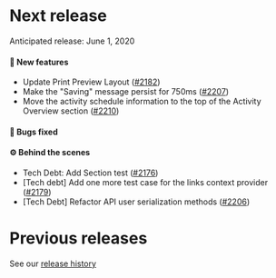 # Next release

Anticipated release: June 1, 2020

#### 🚀 New features

- Update Print Preview Layout ([#2182])
- Make the "Saving" message persist for 750ms ([#2207])
- Move the activity schedule information to the top of the Activity Overview section ([#2210])

#### 🐛 Bugs fixed

#### ⚙️ Behind the scenes

- Tech Debt: Add Section test ([#2176])
- [Tech debt] Add one more test case for the links context provider ([#2179])
- [Tech Debt] Refactor API user serialization methods ([#2206])

# Previous releases

See our [release history](https://github.com/18F/cms-hitech-apd/releases)

[#2176]: https://github.com/18F/cms-hitech-apd/issues/2176
[#2179]: https://github.com/18F/cms-hitech-apd/issues/2179
[#2182]: https://github.com/18F/cms-hitech-apd/issues/2182
[#2207]: https://github.com/18F/cms-hitech-apd/issues/2207
[#2210]: https://github.com/18F/cms-hitech-apd/issues/2210
[#2206]: https://github.com/18F/cms-hitech-apd/issues/2206
